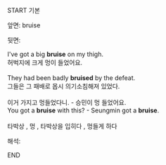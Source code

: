 START
기본

앞면:
bruise


뒷면:
<div><div>I've got a big <strong>bruise</strong> on my thigh. </div><div><div>허벅지에 크게 멍이 들었어요.</div></div></div><div><br></div><div><div>They had been badly <b>bruised</b> by the defeat. </div><div>그들은 그 패배로 몹시 의기소침해져 있었다.</div></div><div><br></div><div><div><div>이거 가지고 멍들었다니. - 승민이 멍 들었어요.</div></div><div><div>You got a <strong>bruise</strong> with this? - Seungmin got a <strong>bruise</strong>.</div></div></div><div><br></div><div>타박상 , 멍 , 타박상을 입히다 , 멍들게 하다</div>


해석:

END